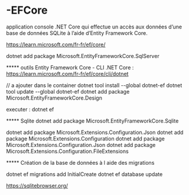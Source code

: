# -EFCore
 application console .NET Core qui effectue un accès aux données d’une base de données SQLite à l’aide d’Entity Framework Core.


https://learn.microsoft.com/fr-fr/ef/core/


dotnet add package Microsoft.EntityFrameworkCore.SqlServer

***** outils Entity Framework Core - CLI .NET Core : https://learn.microsoft.com/fr-fr/ef/core/cli/dotnet

// a ajouter dans le container
dotnet tool install --global dotnet-ef
dotnet tool update --global dotnet-ef
dotnet add package Microsoft.EntityFrameworkCore.Design

executer : dotnet ef

*****  Sqlite
dotnet add package Microsoft.EntityFrameworkCore.Sqlite


dotnet add package Microsoft.Extensions.Configuration.Json
dotnet add package Microsoft.Extensions.Configuration
dotnet add package Microsoft.Extensions.Configuration.Json
dotnet add package Microsoft.Extensions.Configuration.FileExtensions

***** Création de la base de données à l aide des migrations 

dotnet ef migrations add InitialCreate
dotnet ef database update


https://sqlitebrowser.org/
